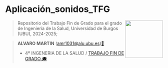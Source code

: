 # Aplicación_sonidos_TFG
<img src='INPUT/IMAGENES/escudoUBU.jpeg' align="right" height="120" />

> Repositorio del Trabajo Fin de Grado para el grado de Ingeniería de la Salud, Universidad de Burgos (UBU), 2024-2025;

> **ALVARO MARTIN** ([amr1031\@alu.ubu.es](mailto:amr1031@alu.ubu.es))[📩](https://emojipedia.org/shortcodes)
> - 4º INGENERIA DE LA SALUD / [TRABAJO FIN DE GRADO.](https://ubuvirtual.ubu.es/course/view.php?id=15233)[🎓](https://emojipedia.org/shortcodes) 

